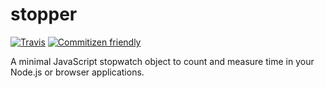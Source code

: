 # stopper

[![Travis](https://img.shields.io/travis/sbstjn/stopper.svg?maxAge=2592000)](https://travis-ci.org/sbstjn/stopper) [![Commitizen friendly](https://img.shields.io/badge/commitizen-friendly-brightgreen.svg)](https://github.com/sbstjn/stopper/commits/master)

A minimal JavaScript stopwatch object to count and measure time in your Node.js
or browser applications.
